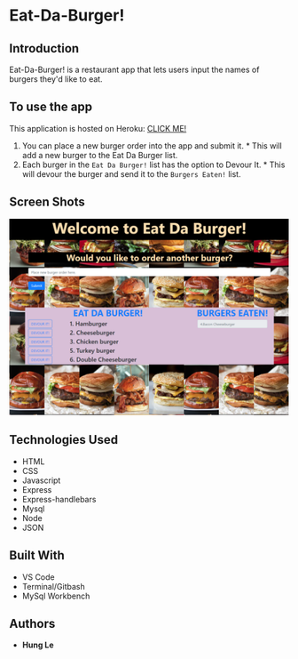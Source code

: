# Eat-Da-Burger! 

## Introduction

Eat-Da-Burger! is a restaurant app that lets users input the names of burgers they'd like to eat. 

## To use the app

This application is hosted on Heroku: [CLICK ME!]()

  1. You can place a new burger order into the app and submit it. 
    * This will add a new burger to the Eat Da Burger list.
  2. Each burger in the `Eat Da Burger!` list has the option to Devour It. 
    * This will devour the burger and send it to the `Burgers Eaten!` list. 

## Screen Shots

![Home](https://github.com/hungle913/Burger/blob/master/public/assets/images/app.PNG?raw=true "Home Screen")

## Technologies Used

* HTML
* CSS
* Javascript
* Express
* Express-handlebars
* Mysql
* Node
* JSON

## Built With

* VS Code
* Terminal/Gitbash
* MySql Workbench

## Authors

* **Hung Le**
